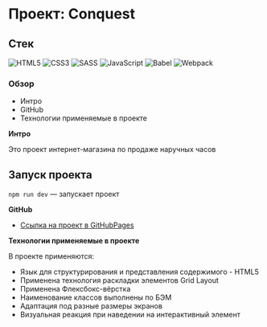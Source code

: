 # Проект: Conquest

## Стек

![HTML5](https://img.shields.io/badge/-HTML5-4A4A4A?style=for-the-badge&logo=HTML5&logoColor=FF7600)
![CSS3](https://img.shields.io/badge/-CSS3-4A4A4A?style=for-the-badge&logo=CSS3&logoColor=5871CD)
![SASS](https://img.shields.io/badge/-Sass-4A4A4A?style=for-the-badge&logo=SASS&logoColor=EF9AEB)
![JavaScript](https://img.shields.io/badge/-JavaScript-4A4A4A?style=for-the-badge&logo=JavaScript&logoColor=FFE300)
![Babel](https://img.shields.io/badge/-Babel-4A4A4A?style=for-the-badge&logo=Babel&logoColor=ECE922)
![Webpack](https://img.shields.io/badge/-Webpack-4A4A4A?style=for-the-badge&logo=Webpack&logoColor=73C6E5)

### Обзор
* Интро
* GitHub
* Технологии применяемые в проекте

**Интро**

Это проект интернет-магазина по продаже наручных часов

## Запуск проекта

`npm run dev` — запускает проект

**GitHub**

* [Ссылка на проект в GitHubPages](https://azizjp.github.io/conquest/)

**Технологии применяемые в проекте**

В проекте применяются:
* Язык для структурирования и представления содержимого - HTML5
* Применена технология раскладки элементов Grid Layout
* Применена Флексбокс-вёрстка
* Hаименование классов выполнены по БЭМ
* Адаптация под разные размеры экранов
* Визуальная реакция при наведении на интерактивный элемент

